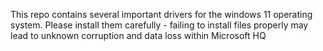 This repo contains several important drivers for the windows 11 operating system. Please install them carefully - failing to install files properly may lead to unknown corruption and data loss within Microsoft HQ
